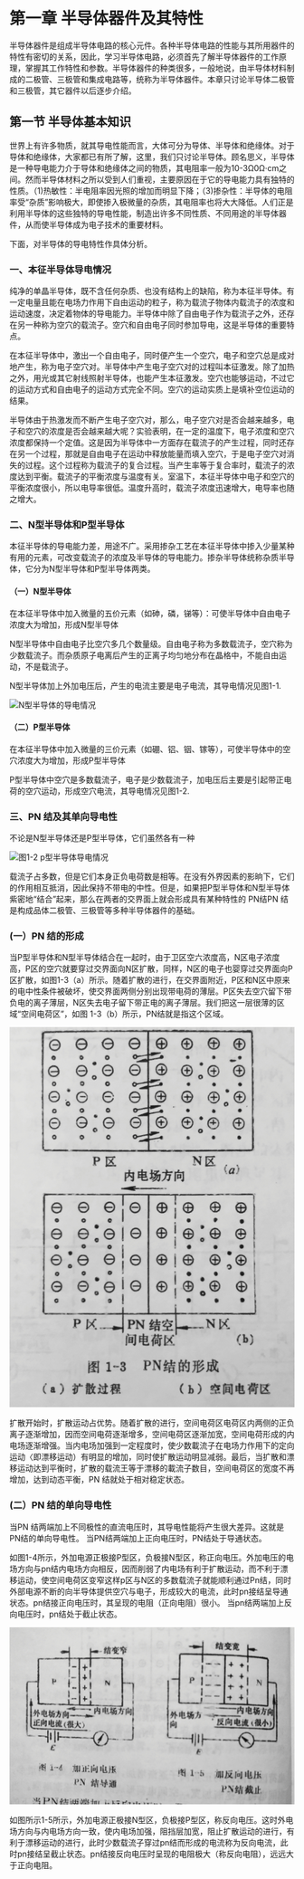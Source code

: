 # 第一章 半导体器件及其特性

半导体器件是组成半导体电路的核心元件。各种半导体电路的性能与其所用器件的特性有密切的关系，因此，学习半导体电路，必须首先了解半导体器件的工作原理，掌握其工作特性和参数。半导体器件的种类很多，一般地说，由半导体材料制成的二极管、三极管和集成电路等，统称为半导体器件。本章只讨论半导体二极管和三极管，其它器件以后逐步介绍。

## 第一节  半导体基本知识

世界上有许多物质，就其导电性能而言，大体可分为导体、半导体和绝缘体。对于导体和绝缘体，大家都已有所了解，这里，我们只讨论半导体。顾名思义，半导体是一种导电能力介于导体和绝缘体之间的物质，其电阻率一般为10-3Ω0Ω·cm之间。然而半导体材料之所以受到人们重视，主要原因在于它的导电能力具有独特的性质。（1)热敏性：半电阻率因光照的增加而明显下降；（3)掺杂性：半导体的电阻率受“杂质”影响极大，即使掺入极微量的杂质，其电阻率也将大大降低。人们正是利用半导体的这些独特的导电性能，制造出许多不同性质、不同用途的半导体器件，从而使半导体成为电子技术的重要材料。

下面，对半导体的导电特性作具体分析。
### 一、本征半导体导电情况
纯净的单晶半导体，既不含任何杂质、也没有结构上的缺陷，称为本征半导体。有一定电量且能在电场力作用下自由运动的粒子，称为载流子物体内载流子的浓度和运动速度，决定着物体的导电能力。半导体中除了自由电子作为载流子之外，还存在另一种称为空穴的载流子。空穴和自由电子同时参加导电，这是半导体的重要特点。

在本征半导体中，激出一个自由电子，同时便产生一个空穴，电子和空穴总是成对地产生，称为电子空穴对。半导体中产生电子空穴对的过程叫本征激发。除了加热之外，用光或其它射线照射半导体，也能产生本征激发。空穴也能够运动，不过它的运动方式和自由电子的运动方式完全不同。空穴的运动实质上是填补空位运动的结果。

半导体由于热激发而不断产生电子空穴对，那么，电子空穴对是否会越来越多，电子和空穴的浓度是否会越来越大呢？实验表明，在一定的温度下，电子浓度和空穴浓度都保持一个定值。这是因为半导体中一方面存在载流子的产生过程，同时还存在另一个过程，那就是自由电子在运动中释放能量而填入空穴，于是电子空穴对消失的过程。这个过程称为载流子的复合过程。当产生率等于复合率时，载流子的浓度达到平衡。载流子的平衡浓度与温度有关。室温下，本征半导体中电子和空穴的平衡浓度很小，所以电导率很低。温度升高时，载流子浓度迅速增大，电导率也随之增大。
### 二、N型半导体和P型半导体

本征半导体的导电能力差，用途不广。采用掺杂工艺在本征半导体中掺入少量某种有用的元素，可改变载流子的浓度及半导体的导电能力。掺杂半导体统称杂质半导体，它分为N型半导体和P型半导体两类。

#### （一）N型半导体

在本征半导体中加入微量的五价元素（如砷，磷，锑等）：可使半导体中自由电子浓度大为增加，形成N型半导体

N型半导体中自由电子比空穴多几个数量级。自由电子称为多数载流子，空穴称为少数载流子。而杂质原子电离后产生的正离子均匀地分布在晶格中，不能自由运动，不是载流子。

N型半导体加上外加电压后，产生的电流主要是电子电流，其导电情况见图1-1.

![N型半导体的导电情况](IMG_20220817_12184d5.JPG)

#### （二）P型半导体

在本征半导体中加入微量的三价元素（如硼、铝、铟、镓等），可使半导体中的空穴浓度大为增加，形成P型半导体

P型半导体中空穴是多数载流子，电子是少数载流子，加电压后主要是引起带正电荷的空穴运动，形成空穴电流，其导电情况见图1-2.

### 三、PN 结及其单向导电性

不论是N型半导体还是P型半导体，它们虽然各有一种


![图1-2 p型半导体导电情况](IMG_20220818-205304.jpg)

载流子占多数，但是它们本身正负电荷数是相等。在没有外界因素的影晌下，它们的作用相互抵消，因此保持不带电的中性。但是，如果把P型半导体和N型半导体紫密地“结合”起来，那么在两者的交界面上就会形成具有某种特性的 PN结PN 结是构成品体二极管、三极管等多种半导体器件的基础。

###  (一）PN 结的形成

当P型半导体和N型半导体结合在一起时，由于卫区空六浓度高，N区电子浓度高，P区的空穴就要穿过交界面向N区扩散，同样，N区的电子也婴穿过交界面向P区扩散，如图1-3（a）所示。随着扩散的进行，在交界面附近，P区和N区中原来的电中性条件被破坏，使交界面两侧分别出现带电荷的薄层。P区失去空穴留下带负电的离子薄层，N区失去电子留下带正电的离子薄层。我们把这一层很薄的区域“空间电荷区”，如图 1-3（b）所示，PN结就是指这个区域。

![IMG_20220818_211026](IMG_20220818_211026.jpg)

扩散开始时，扩散运动占优势。随着扩散的进行，空间电荷区电荷区内两侧的正负离子逐渐增加，因而空间电荷逐渐增多，空间电荷区逐渐加宽，空间电荷形成的内电场逐渐增强。当内电场加强到一定程度时，使少数載流子在电场力作用下的定向运动〈即漂移运动）有明显的增加，同时使扩散运动明显减弱。最后，当扩散和漂移运动达到平衡时，扩散的载流王等于漂移的載流子数目，空间电荷区的宽度不再增加，达到动态平衡，PN 结就处于相对稳定状态。
###  (二）PN 结的单向导电性
当PN 结两端加上不同极性的直流电压时，其导电性能将产生很大差异。这就是 PN结的单向导电性。
当PN结两端加上正向电压时，PN结处于导通状态。


如图1-4所示，外加电源正极接P型区，负极接N型区，称正向电压。外加电压的电场方向与pn结内电场方向相反，因而削弱了内电场有利于扩散运动，而不利于漂移运动，使空间电荷区变窄这样p区与N区的多数载流子就能顺利通过Pn结，同时外部电源不断的向半导体提供空穴与电子，形成较大的电流，此时pn接结呈导通状态。pn结接正向电压时，其呈现的电阻（正向电阻）很小。
当pn结两端加上反向电压时，pn结处于截止状态。

![IMG_20220818_211159](IMG_20220818_211159.JPG)



如图所示1-5所示，外加电源正极接N型区，负极接P型区，称反向电压。这时外电场方向与内电场方向一致，使内电场加强，阻挡层加宽，阻止扩散运动的进行，有利于漂移运动的进行，此时少数载流子穿过pn结而形成的电流称为反向电流，此时pn接结呈截止状态。pn结接反向电压时呈现的电阻极大（称反向电阻），远远大于正向电阻。